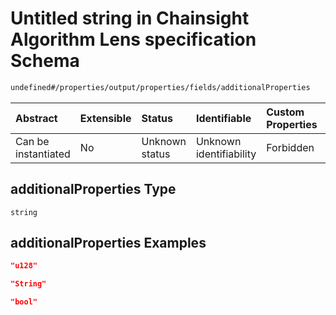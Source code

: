 # Untitled string in Chainsight Algorithm Lens specification Schema

```txt
undefined#/properties/output/properties/fields/additionalProperties
```



| Abstract            | Extensible | Status         | Identifiable            | Custom Properties | Additional Properties | Access Restrictions | Defined In                                                                     |
| :------------------ | :--------- | :------------- | :---------------------- | :---------------- | :-------------------- | :------------------ | :----------------------------------------------------------------------------- |
| Can be instantiated | No         | Unknown status | Unknown identifiability | Forbidden         | Allowed               | none                | [algorithm\_lens.json\*](../../out/algorithm_lens.json "open original schema") |

## additionalProperties Type

`string`

## additionalProperties Examples

```json
"u128"
```

```json
"String"
```

```json
"bool"
```
